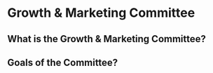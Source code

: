 # Growth & Marketing Committee

## What is the Growth & Marketing Committee?

## Goals of the Committee?